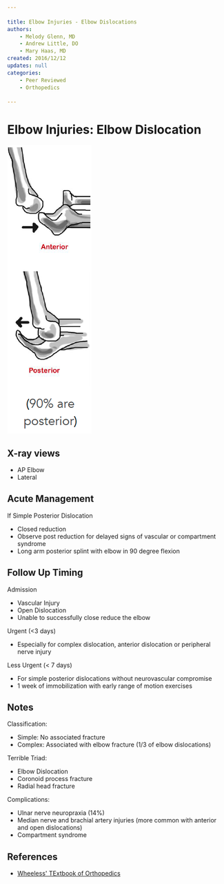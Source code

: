 ```yaml
---

title: Elbow Injuries - Elbow Dislocations
authors:
    - Melody Glenn, MD
    - Andrew Little, DO
    - Mary Haas, MD
created: 2016/12/12
updates: null
categories:
    - Peer Reviewed
    - Orthopedics

---
```


# Elbow Injuries: Elbow Dislocation

![](image-1.png)

## X-ray views

- AP Elbow
- Lateral

## Acute Management

If Simple Posterior Dislocation
- Closed reduction
- Observe post reduction for delayed signs of vascular or compartment syndrome
- Long arm posterior splint with elbow in 90 degree flexion

## Follow Up Timing

Admission
- Vascular Injury
- Open Dislocation
- Unable to successfully close reduce the elbow

Urgent (<3 days)
- Especially for complex dislocation, anterior dislocation or peripheral nerve injury

Less Urgent (< 7 days)
- For simple posterior dislocations without neurovascular compromise
- 1 week of immobilization with early range of motion exercises

## Notes

Classification:
- Simple: No associated fracture
- Complex: Associated with elbow fracture (1/3 of elbow dislocations)

Terrible Triad:
- Elbow Dislocation
- Coronoid process fracture
- Radial head fracture

Complications:
- Ulnar nerve neuropraxia (14%)
- Median nerve and brachial artery injuries (more common with anterior and open dislocations)
- Compartment syndrome

## References

- [Wheeless' TExtbook of Orthopedics](http://wheelessonline.com/)
